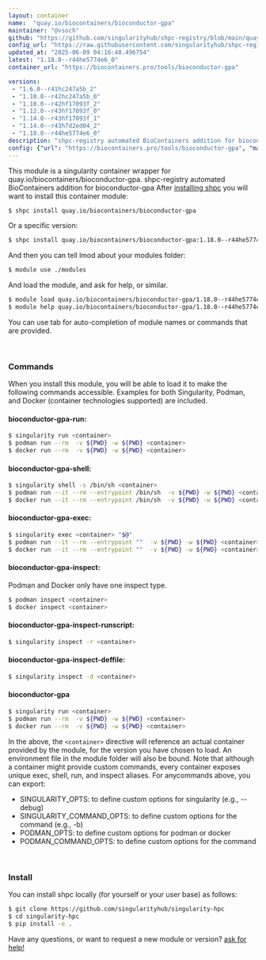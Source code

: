 ```yaml
---
layout: container
name:  "quay.io/biocontainers/bioconductor-gpa"
maintainer: "@vsoch"
github: "https://github.com/singularityhub/shpc-registry/blob/main/quay.io/biocontainers/bioconductor-gpa/container.yaml"
config_url: "https://raw.githubusercontent.com/singularityhub/shpc-registry/main/quay.io/biocontainers/bioconductor-gpa/container.yaml"
updated_at: "2025-06-09 04:16:48.496754"
latest: "1.18.0--r44he5774e6_0"
container_url: "https://biocontainers.pro/tools/bioconductor-gpa"

versions:
 - "1.6.0--r41hc247a5b_2"
 - "1.10.0--r42hc247a5b_0"
 - "1.10.0--r42hf17093f_2"
 - "1.12.0--r43hf17093f_0"
 - "1.14.0--r43hf17093f_1"
 - "1.14.0--r43h7d2ed04_2"
 - "1.18.0--r44he5774e6_0"
description: "shpc-registry automated BioContainers addition for bioconductor-gpa"
config: {"url": "https://biocontainers.pro/tools/bioconductor-gpa", "maintainer": "@vsoch", "description": "shpc-registry automated BioContainers addition for bioconductor-gpa", "latest": {"1.18.0--r44he5774e6_0": "sha256:44941fab03d4f582fa02a066ad73d185ad7ca84790183de8c0273d6d8084b033"}, "tags": {"1.6.0--r41hc247a5b_2": "sha256:cdd5031f63d7af6a1b60f12cc20973fe2f197f7777dbca669f3e669f28a59c8a", "1.10.0--r42hc247a5b_0": "sha256:fea64c512c3b1f5ac309ab0fd9244c7e9d9295a4233fd9515d183aa382fed242", "1.10.0--r42hf17093f_2": "sha256:9ba9a4c03d8eaa6dd5e54a284c8dd1a62bd5b212aa7ab8a671b67e10e1afd9d3", "1.12.0--r43hf17093f_0": "sha256:01b7c82f1b8e12c1c87cf431863d74d57c3794c87abd9f3ac41c2392151cedaa", "1.14.0--r43hf17093f_1": "sha256:54dad9ff2cde5ab4920dbb5e3f286003712e3038d9c7efe74bbf31eb191671d4", "1.14.0--r43h7d2ed04_2": "sha256:73cd4438167eaa3e644611dc937f4e9723145587aec60f3bf0a54f64c9004de2", "1.18.0--r44he5774e6_0": "sha256:44941fab03d4f582fa02a066ad73d185ad7ca84790183de8c0273d6d8084b033"}, "docker": "quay.io/biocontainers/bioconductor-gpa"}
---
```


This module is a singularity container wrapper for quay.io/biocontainers/bioconductor-gpa.
shpc-registry automated BioContainers addition for bioconductor-gpa
After [installing shpc](#install) you will want to install this container module:


```bash
$ shpc install quay.io/biocontainers/bioconductor-gpa
```

Or a specific version:

```bash
$ shpc install quay.io/biocontainers/bioconductor-gpa:1.18.0--r44he5774e6_0
```

And then you can tell lmod about your modules folder:

```bash
$ module use ./modules
```

And load the module, and ask for help, or similar.

```bash
$ module load quay.io/biocontainers/bioconductor-gpa/1.18.0--r44he5774e6_0
$ module help quay.io/biocontainers/bioconductor-gpa/1.18.0--r44he5774e6_0
```

You can use tab for auto-completion of module names or commands that are provided.

<br>

### Commands

When you install this module, you will be able to load it to make the following commands accessible.
Examples for both Singularity, Podman, and Docker (container technologies supported) are included.

#### bioconductor-gpa-run:

```bash
$ singularity run <container>
$ podman run --rm  -v ${PWD} -w ${PWD} <container>
$ docker run --rm  -v ${PWD} -w ${PWD} <container>
```

#### bioconductor-gpa-shell:

```bash
$ singularity shell -s /bin/sh <container>
$ podman run --it --rm --entrypoint /bin/sh  -v ${PWD} -w ${PWD} <container>
$ docker run --it --rm --entrypoint /bin/sh  -v ${PWD} -w ${PWD} <container>
```

#### bioconductor-gpa-exec:

```bash
$ singularity exec <container> "$@"
$ podman run --it --rm --entrypoint ""  -v ${PWD} -w ${PWD} <container> "$@"
$ docker run --it --rm --entrypoint ""  -v ${PWD} -w ${PWD} <container> "$@"
```

#### bioconductor-gpa-inspect:

Podman and Docker only have one inspect type.

```bash
$ podman inspect <container>
$ docker inspect <container>
```

#### bioconductor-gpa-inspect-runscript:

```bash
$ singularity inspect -r <container>
```

#### bioconductor-gpa-inspect-deffile:

```bash
$ singularity inspect -d <container>
```



#### bioconductor-gpa

```bash
$ singularity run <container>
$ podman run --rm  -v ${PWD} -w ${PWD} <container>
$ docker run --rm  -v ${PWD} -w ${PWD} <container>
```


In the above, the `<container>` directive will reference an actual container provided
by the module, for the version you have chosen to load. An environment file in the
module folder will also be bound. Note that although a container
might provide custom commands, every container exposes unique exec, shell, run, and
inspect aliases. For anycommands above, you can export:

 - SINGULARITY_OPTS: to define custom options for singularity (e.g., --debug)
 - SINGULARITY_COMMAND_OPTS: to define custom options for the command (e.g., -b)
 - PODMAN_OPTS: to define custom options for podman or docker
 - PODMAN_COMMAND_OPTS: to define custom options for the command

<br>

### Install

You can install shpc locally (for yourself or your user base) as follows:

```bash
$ git clone https://github.com/singularityhub/singularity-hpc
$ cd singularity-hpc
$ pip install -e .
```

Have any questions, or want to request a new module or version? [ask for help!](https://github.com/singularityhub/singularity-hpc/issues)